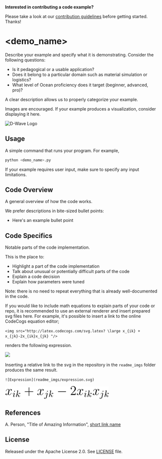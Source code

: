 **Interested in contributing a code example?** 

Please take a look at our [contribution guidelines](CONTRIBUTING.md) before
getting started. Thanks!

<!-- Before submitting your code, please delete the above code contribution
instructions and this comment as they will not be relevant in your code 
example README.md.-->

# <demo_name>

Describe your example and specify what it is demonstrating. Consider the
following questions:

* Is it pedagogical or a usable application?
* Does it belong to a particular domain such as material simulation or logistics? 
* What level of Ocean proficiency does it target (beginner, advanced, pro)? 

A clear description allows us to properly categorize your example.

Images are encouraged. If your example produces a visualization, consider
displaying it here.

![D-Wave Logo](dwave_logo.png)

## Usage

A simple command that runs your program. For example,

```bash
python <demo_name>.py
```

If your example requires user input, make sure to specify any input limitations.

## Code Overview

A general overview of how the code works.

We prefer descriptions in bite-sized bullet points:

* Here's an example bullet point

## Code Specifics

Notable parts of the code implementation.

This is the place to:

* Highlight a part of the code implementation
* Talk about unusual or potentially difficult parts of the code
* Explain a code decision
* Explain how parameters were tuned

Note: there is no need to repeat everything that is already well-documented in
the code.

If you would like to include math equations to explain parts of your code or repo,
it is recommended to use an external renderer and insert prepared svg files here.
For example, it's possible to insert a link to the online CodeCogs equation editor;

`<img src="http://latex.codecogs.com/svg.latex?
\large x_{ik} + x_{jk}-2x_{ik}x_{jk}
"/>`

renders the following expression.

<img src="http://latex.codecogs.com/svg.latex?
\large x_{ik} + x_{jk}-2x_{ik}x_{jk}
"/>


Inserting a relative link to the svg in the repository in the `readme_imgs`
folder produces the same result.

`![Expression](readme_imgs/expression.svg)`

![Expression](readme_imgs/expression.svg)


## References

A. Person, "Title of Amazing Information", [short link
name](https://example.com/)

## License

Released under the Apache License 2.0. See [LICENSE](LICENSE) file.
